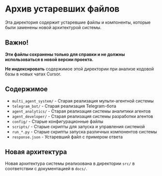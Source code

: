 # Архив устаревших файлов

Эта директория содержит устаревшие файлы и компоненты, которые были заменены новой архитектурой системы.

## Важно!

**Эти файлы сохранены только для справки и не должны использоваться в новой версии проекта.**

**Не индексировать** содержимое этой директории при анализе кодовой базы в новых чатах Cursor.

## Содержимое

- `multi_agent_system/` - Старая реализация мульти-агентной системы
- `telegram_bot/` - Старая реализация Telegram-бота
- `agent_analytics/` - Старая реализация системы аналитики агентов
- `agent_developer/` - Старая реализация системы разработки агентов
- `config/` - Старые конфигурационные файлы
- `scripts/` - Старые скрипты для запуска и управления системой
- `run_*.py` - Старые скрипты запуска различных компонентов системы
- `response.json` - Устаревший файл с примером ответа

## Новая архитектура

Новая архитектура системы реализована в директории `src/` в соответствии с документацией в `docs/`. 